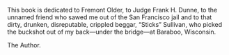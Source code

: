 This book is dedicated to Fremont Older, to 
Judge Frank H. Dunne, to the unnamed friend 
who sawed me out of the San Francisco jail and 
to that dirty, drunken, disreputable, crippled
beggar, “Sticks” Sullivan, who picked the buckshot 
out of my back—under the bridge—at Baraboo, 
Wisconsin. 

The Author. 
